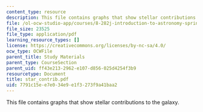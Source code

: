 ```yaml
---
content_type: resource
description: This file contains graphs that show stellar contributions to the galaxy.
file: /ol-ocw-studio-app/courses/8-282j-introduction-to-astronomy-spring-2006/7791c15ee7e034e9e1f3273f9a41baa2_star_contrib.pdf
file_size: 23525
file_type: application/pdf
learning_resource_types: []
license: https://creativecommons.org/licenses/by-nc-sa/4.0/
ocw_type: OCWFile
parent_title: Study Materials
parent_type: CourseSection
parent_uid: ff43e213-2962-e107-d856-025d4254f3b9
resourcetype: Document
title: star_contrib.pdf
uid: 7791c15e-e7e0-34e9-e1f3-273f9a41baa2
---
```

This file contains graphs that show stellar contributions to the galaxy.
